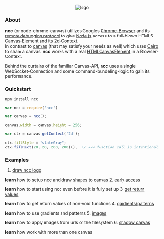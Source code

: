 <!-- ![logo](https://raw.githubusercontent.com/indus/ncc/master/footage/logo.png) -->

<p align="center">
  <img src="https://raw.githubusercontent.com/indus/ncc/master/footage/logo.png" alt="logo"/>
</p>

### About
**ncc** (or node-chrome-canvas) utilizes Googles [Chrome-Browser](https://www.google.com/chrome/browser/) and its [remote debugging protocol](https://developers.google.com/chrome-developer-tools/docs/debugger-protocol) to give [Node.js](http://nodejs.org/) access to a full-blown HTML5 Canvas-Element and its 2d-Context.
<br>In contrast to [canvas](https://www.npmjs.org/package/canvas) (that may satisfy your needs as well) which uses [Cairo](http://cairographics.org/) to sham a canvas, **ncc** works with a real [HTMLCanvasElement](https://developer.mozilla.org/en-US/docs/Web/API/HTMLCanvasElement) in a Browser-Context.

Behind the curtains of the familiar Canvas-API, **ncc** uses a single WebSocket-Connection and some command-bundeling-logic to gain its performance.

### Quickstart
```
npm install ncc
```
```javascript
var ncc = require('ncc')

var canvas = ncc();

canvas.width = canvas.height = 256;

var ctx = canvas.getContext('2d');

ctx.fillStyle = "slateGray";
ctx.fillRect(28, 28, 200, 200)();  // <<< function call is intentional!
```
### Examples
1. [draw ncc logo](https://github.com/indus/ncc/blob/master/examples/1_draw_ncc_logo.js)
    
  **learn** how to setup ncc and draw shapes to canvas
2. [early access](https://github.com/indus/ncc/blob/master/examples/2_early_access.js)
    
  **learn** how to start using ncc even before it is fully set up
3. [get return values](https://github.com/indus/ncc/blob/master/examples/3_get_return_values.js)
    
  **learn** how to get return values of non-void functions 
4. [gardients/patterns](https://github.com/indus/ncc/blob/master/examples/4_gradients_and_patterns.js)
    
  **learn** how to use gradients and patterns
5. [images](https://github.com/indus/ncc/blob/master/examples/5_images.js)
    
  **learn** how to apply images from urls or the filesystem
6. [shadow canvas](https://github.com/indus/ncc/blob/master/examples/6_shadow_canvas.js)
    
  **learn** how work with more than one canvas
